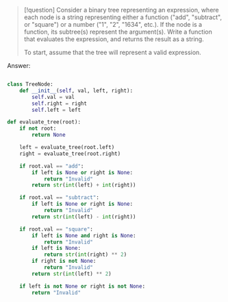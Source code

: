 >[!question]
>Consider a binary tree representing an expression, where each node is a string representing either a function ("add", "subtract", or "square") or a number ("1", "2", "1634", etc.). If the node is a function, its subtree(s) represent the argument(s). Write a function that evaluates the expression, and returns the result as a string.
>
>To start, assume that the tree will represent a valid expression.

Answer:
```Python

class TreeNode:
	def __init__(self, val, left, right):
		self.val = val
		self.right = right
		self.left = left

def evaluate_tree(root):
	if not root:
		return None

	left = evaluate_tree(root.left)
	right = evaluate_tree(root.right)

	if root.val == "add":
		if left is None or right is None:
			return "Invalid"
		return str(int(left) + int(right))

	if root.val == "subtract":
		if left is None or right is None:
			return "Invalid"
		return str(int(left) - int(right))

	if root.val == "square":
		if left is None and right is None:
			return "Invalid"
		if left is None:
			return str(int(right) ** 2)
		if right is not None:
			return "Invalid"
		return str(int(left) ** 2)

	if left is not None or right is not None:
		return "Invalid"
	
```